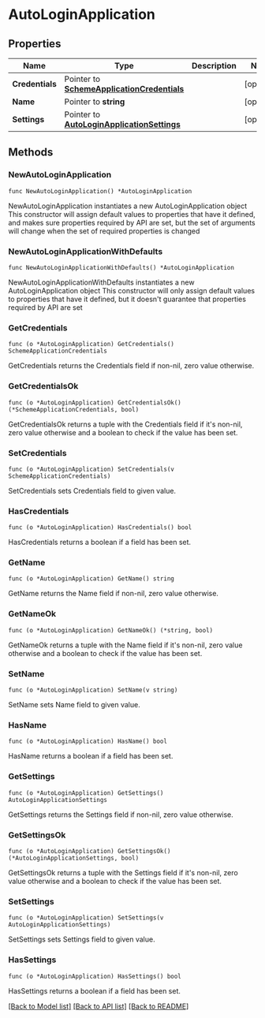 # AutoLoginApplication

## Properties

Name | Type | Description | Notes
------------ | ------------- | ------------- | -------------
**Credentials** | Pointer to [**SchemeApplicationCredentials**](SchemeApplicationCredentials.md) |  | [optional] 
**Name** | Pointer to **string** |  | [optional] 
**Settings** | Pointer to [**AutoLoginApplicationSettings**](AutoLoginApplicationSettings.md) |  | [optional] 

## Methods

### NewAutoLoginApplication

`func NewAutoLoginApplication() *AutoLoginApplication`

NewAutoLoginApplication instantiates a new AutoLoginApplication object
This constructor will assign default values to properties that have it defined,
and makes sure properties required by API are set, but the set of arguments
will change when the set of required properties is changed

### NewAutoLoginApplicationWithDefaults

`func NewAutoLoginApplicationWithDefaults() *AutoLoginApplication`

NewAutoLoginApplicationWithDefaults instantiates a new AutoLoginApplication object
This constructor will only assign default values to properties that have it defined,
but it doesn't guarantee that properties required by API are set

### GetCredentials

`func (o *AutoLoginApplication) GetCredentials() SchemeApplicationCredentials`

GetCredentials returns the Credentials field if non-nil, zero value otherwise.

### GetCredentialsOk

`func (o *AutoLoginApplication) GetCredentialsOk() (*SchemeApplicationCredentials, bool)`

GetCredentialsOk returns a tuple with the Credentials field if it's non-nil, zero value otherwise
and a boolean to check if the value has been set.

### SetCredentials

`func (o *AutoLoginApplication) SetCredentials(v SchemeApplicationCredentials)`

SetCredentials sets Credentials field to given value.

### HasCredentials

`func (o *AutoLoginApplication) HasCredentials() bool`

HasCredentials returns a boolean if a field has been set.

### GetName

`func (o *AutoLoginApplication) GetName() string`

GetName returns the Name field if non-nil, zero value otherwise.

### GetNameOk

`func (o *AutoLoginApplication) GetNameOk() (*string, bool)`

GetNameOk returns a tuple with the Name field if it's non-nil, zero value otherwise
and a boolean to check if the value has been set.

### SetName

`func (o *AutoLoginApplication) SetName(v string)`

SetName sets Name field to given value.

### HasName

`func (o *AutoLoginApplication) HasName() bool`

HasName returns a boolean if a field has been set.

### GetSettings

`func (o *AutoLoginApplication) GetSettings() AutoLoginApplicationSettings`

GetSettings returns the Settings field if non-nil, zero value otherwise.

### GetSettingsOk

`func (o *AutoLoginApplication) GetSettingsOk() (*AutoLoginApplicationSettings, bool)`

GetSettingsOk returns a tuple with the Settings field if it's non-nil, zero value otherwise
and a boolean to check if the value has been set.

### SetSettings

`func (o *AutoLoginApplication) SetSettings(v AutoLoginApplicationSettings)`

SetSettings sets Settings field to given value.

### HasSettings

`func (o *AutoLoginApplication) HasSettings() bool`

HasSettings returns a boolean if a field has been set.


[[Back to Model list]](../README.md#documentation-for-models) [[Back to API list]](../README.md#documentation-for-api-endpoints) [[Back to README]](../README.md)



